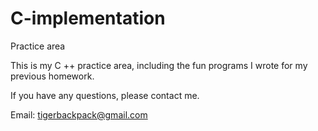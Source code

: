 # C-implementation
Practice area

This is my C ++ practice area, including the fun programs I wrote for my previous homework.

If you have any questions, please contact me.

Email: tigerbackpack@gmail.com
